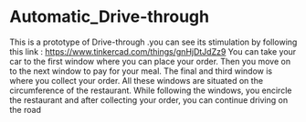 # Automatic_Drive-through
This is a prototype of Drive-through .you can see its stimulation by following this link : https://www.tinkercad.com/things/gnHjDtJdZz9
You can take your car to the first window where you can place your order. Then you move on to the next window to pay for your meal. The final and third window is where you collect your order. All these windows are situated on the circumference of the restaurant. While following the windows, you encircle the restaurant and after collecting your order, you can continue driving on the road
